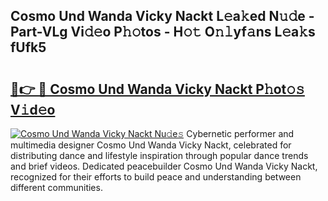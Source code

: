 ## Cosmo Und Wanda Vicky Nackt L𝚎a𝚔ed N𝚞𝚍e - Part-VLg Vi𝚍𝚎o P𝚑𝚘tos - H𝚘𝚝 O𝚗𝚕yf𝚊ns L𝚎a𝚔s fUfk5

# <h2><a href="http://kfboaqe.oniu.top/?m=Cosmo+Und+Wanda+Vicky+Nackt">🔗👉 🔴 Cosmo Und Wanda Vicky Nackt P𝚑ot𝚘𝚜 V𝚒d𝚎o</a></h2>

[![Cosmo Und Wanda Vicky Nackt Nu𝚍e𝚜](https://i.imgur.com/0qMVB7G.gif)](http://kfboaqe.oniu.top/?m=Cosmo+Und+Wanda+Vicky+Nackt)
Cybernetic performer and multimedia designer Cosmo Und Wanda Vicky Nackt, celebrated for distributing dance and lifestyle inspiration through popular dance trends and brief videos. Dedicated peacebuilder Cosmo Und Wanda Vicky Nackt, recognized for their efforts to build peace and understanding between different communities.  
